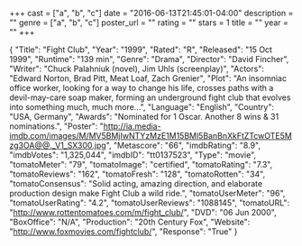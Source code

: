 +++
cast = ["a", "b", "c"]
date = "2016-06-13T21:45:01-04:00"
description = ""
genre = ["a", "b", "c"]
poster_url = ""
rating = ""
stars = 1
title = ""
year = ""
+++

{
  "Title": "Fight Club",
  "Year": "1999",
  "Rated": "R",
  "Released": "15 Oct 1999",
  "Runtime": "139 min",
  "Genre": "Drama",
  "Director": "David Fincher",
  "Writer": "Chuck Palahniuk (novel), Jim Uhls (screenplay)",
  "Actors": "Edward Norton, Brad Pitt, Meat Loaf, Zach Grenier",
  "Plot": "An insomniac office worker, looking for a way to change his life, crosses paths with a devil-may-care soap maker, forming an underground fight club that evolves into something much, much more...",
  "Language": "English",
  "Country": "USA, Germany",
  "Awards": "Nominated for 1 Oscar. Another 8 wins & 31 nominations.",
  "Poster": "http://ia.media-imdb.com/images/M/MV5BMjIwNTYzMzE1M15BMl5BanBnXkFtZTcwOTE5Mzg3OA@@._V1_SX300.jpg",
  "Metascore": "66",
  "imdbRating": "8.9",
  "imdbVotes": "1,325,044",
  "imdbID": "tt0137523",
  "Type": "movie",
  "tomatoMeter": "79",
  "tomatoImage": "certified",
  "tomatoRating": "7.3",
  "tomatoReviews": "162",
  "tomatoFresh": "128",
  "tomatoRotten": "34",
  "tomatoConsensus": "Solid acting, amazing direction, and elaborate production design make Fight Club a wild ride.",
  "tomatoUserMeter": "96",
  "tomatoUserRating": "4.2",
  "tomatoUserReviews": "1088145",
  "tomatoURL": "http://www.rottentomatoes.com/m/fight_club/",
  "DVD": "06 Jun 2000",
  "BoxOffice": "N/A",
  "Production": "20th Century Fox",
  "Website": "http://www.foxmovies.com/fightclub/",
  "Response": "True"
}

